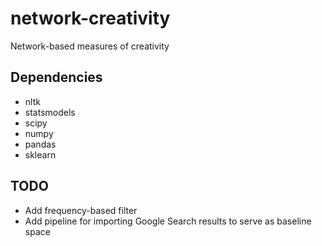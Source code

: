 # network-creativity
Network-based measures of creativity

## Dependencies
- nltk
- statsmodels
- scipy
- numpy
- pandas
- sklearn

## TODO
- Add frequency-based filter
- Add pipeline for importing Google Search results to serve as baseline space
